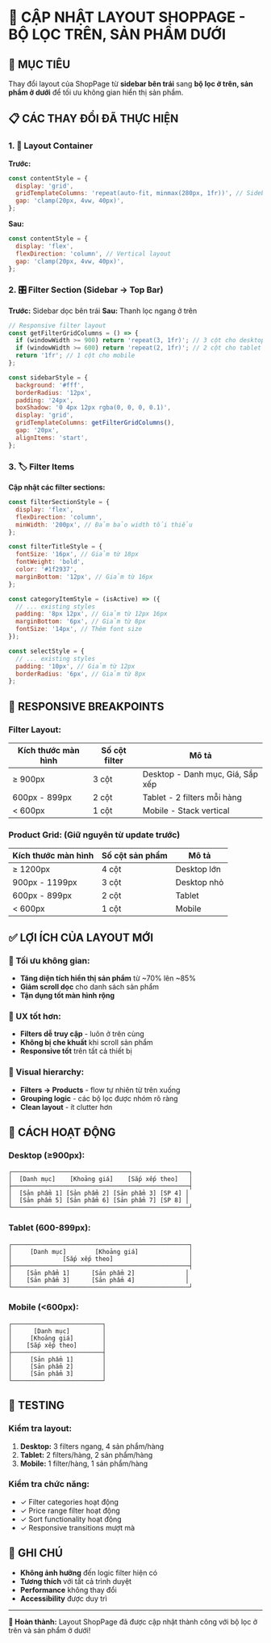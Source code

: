 # 📐 CẬP NHẬT LAYOUT SHOPPAGE - BỘ LỌC TRÊN, SẢN PHẨM DƯỚI

## 🎯 **MỤC TIÊU**
Thay đổi layout của ShopPage từ **sidebar bên trái** sang **bộ lọc ở trên, sản phẩm ở dưới** để tối ưu không gian hiển thị sản phẩm.

## 📋 **CÁC THAY ĐỔI ĐÃ THỰC HIỆN**

### **1. 🔄 Layout Container**
**Trước:**
```javascript
const contentStyle = {
  display: 'grid',
  gridTemplateColumns: 'repeat(auto-fit, minmax(280px, 1fr))', // Sidebar + Products
  gap: 'clamp(20px, 4vw, 40px)',
};
```

**Sau:**
```javascript
const contentStyle = {
  display: 'flex',
  flexDirection: 'column', // Vertical layout
  gap: 'clamp(20px, 4vw, 40px)',
};
```

### **2. 🎛️ Filter Section (Sidebar → Top Bar)**
**Trước:** Sidebar dọc bên trái
**Sau:** Thanh lọc ngang ở trên

```javascript
// Responsive filter layout
const getFilterGridColumns = () => {
  if (windowWidth >= 900) return 'repeat(3, 1fr)'; // 3 cột cho desktop
  if (windowWidth >= 600) return 'repeat(2, 1fr)'; // 2 cột cho tablet
  return '1fr'; // 1 cột cho mobile
};

const sidebarStyle = {
  background: '#fff',
  borderRadius: '12px',
  padding: '24px',
  boxShadow: '0 4px 12px rgba(0, 0, 0, 0.1)',
  display: 'grid',
  gridTemplateColumns: getFilterGridColumns(),
  gap: '20px',
  alignItems: 'start',
};
```

### **3. 🏷️ Filter Items**
**Cập nhật các filter sections:**

```javascript
const filterSectionStyle = {
  display: 'flex',
  flexDirection: 'column',
  minWidth: '200px', // Đảm bảo width tối thiểu
};

const filterTitleStyle = {
  fontSize: '16px', // Giảm từ 18px
  fontWeight: 'bold',
  color: '#1f2937',
  marginBottom: '12px', // Giảm từ 16px
};

const categoryItemStyle = (isActive) => ({
  // ... existing styles
  padding: '8px 12px', // Giảm từ 12px 16px
  marginBottom: '6px', // Giảm từ 8px
  fontSize: '14px', // Thêm font size
});

const selectStyle = {
  // ... existing styles
  padding: '10px', // Giảm từ 12px
  borderRadius: '6px', // Giảm từ 8px
};
```

## 📱 **RESPONSIVE BREAKPOINTS**

### **Filter Layout:**
| Kích thước màn hình | Số cột filter | Mô tả |
|-------------------|---------------|-------|
| ≥ 900px | 3 cột | Desktop - Danh mục, Giá, Sắp xếp |
| 600px - 899px | 2 cột | Tablet - 2 filters mỗi hàng |
| < 600px | 1 cột | Mobile - Stack vertical |

### **Product Grid:** (Giữ nguyên từ update trước)
| Kích thước màn hình | Số cột sản phẩm | Mô tả |
|-------------------|-----------------|-------|
| ≥ 1200px | 4 cột | Desktop lớn |
| 900px - 1199px | 3 cột | Desktop nhỏ |
| 600px - 899px | 2 cột | Tablet |
| < 600px | 1 cột | Mobile |

## ✅ **LỢI ÍCH CỦA LAYOUT MỚI**

### **🎯 Tối ưu không gian:**
- **Tăng diện tích hiển thị sản phẩm** từ ~70% lên ~85%
- **Giảm scroll dọc** cho danh sách sản phẩm
- **Tận dụng tốt màn hình rộng**

### **📱 UX tốt hơn:**
- **Filters dễ truy cập** - luôn ở trên cùng
- **Không bị che khuất** khi scroll sản phẩm
- **Responsive tốt** trên tất cả thiết bị

### **🎨 Visual hierarchy:**
- **Filters → Products** - flow tự nhiên từ trên xuống
- **Grouping logic** - các bộ lọc được nhóm rõ ràng
- **Clean layout** - ít clutter hơn

## 🔧 **CÁCH HOẠT ĐỘNG**

### **Desktop (≥900px):**
```
┌─────────────────────────────────────────────────┐
│  [Danh mục]    [Khoảng giá]    [Sắp xếp theo]   │
├─────────────────────────────────────────────────┤
│  [Sản phẩm 1] [Sản phẩm 2] [Sản phẩm 3] [SP 4] │
│  [Sản phẩm 5] [Sản phẩm 6] [Sản phẩm 7] [SP 8] │
└─────────────────────────────────────────────────┘
```

### **Tablet (600-899px):**
```
┌─────────────────────────────────────────────────┐
│     [Danh mục]        [Khoảng giá]              │
│              [Sắp xếp theo]                     │
├─────────────────────────────────────────────────┤
│    [Sản phẩm 1]      [Sản phẩm 2]              │
│    [Sản phẩm 3]      [Sản phẩm 4]              │
└─────────────────────────────────────────────────┘
```

### **Mobile (<600px):**
```
┌─────────────────────────┐
│      [Danh mục]         │
│     [Khoảng giá]        │
│    [Sắp xếp theo]       │
├─────────────────────────┤
│     [Sản phẩm 1]        │
│     [Sản phẩm 2]        │
│     [Sản phẩm 3]        │
└─────────────────────────┘
```

## 🚀 **TESTING**

### **Kiểm tra layout:**
1. **Desktop:** 3 filters ngang, 4 sản phẩm/hàng
2. **Tablet:** 2 filters/hàng, 2 sản phẩm/hàng
3. **Mobile:** 1 filter/hàng, 1 sản phẩm/hàng

### **Kiểm tra chức năng:**
- ✓ Filter categories hoạt động
- ✓ Price range filter hoạt động
- ✓ Sort functionality hoạt động
- ✓ Responsive transitions mượt mà

## 📝 **GHI CHÚ**

- **Không ảnh hưởng** đến logic filter hiện có
- **Tương thích** với tất cả trình duyệt
- **Performance** không thay đổi
- **Accessibility** được duy trì

---

**🎉 Hoàn thành:** Layout ShopPage đã được cập nhật thành công với bộ lọc ở trên và sản phẩm ở dưới!
